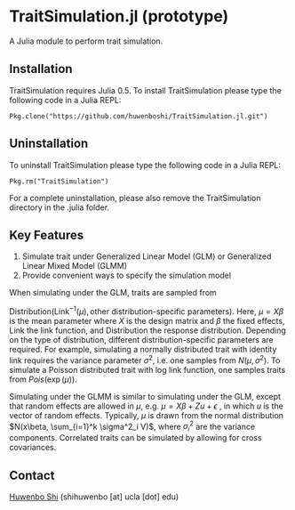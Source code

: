 # TraitSimulation.jl (prototype)
 
A Julia module to perform trait simulation.

## Installation

TraitSimulation requires Julia 0.5. To install TraitSimulation please type
the following code in a Julia REPL:

```
Pkg.clone("https://github.com/huwenboshi/TraitSimulation.jl.git")
```

## Uninstallation

To uninstall TraitSimulation please type the following code in
a Julia REPL:

```
Pkg.rm("TraitSimulation")
```

For a complete uninstallation, please also remove the TraitSimulation
directory in the .julia folder.

## Key Features
 
1. Simulate trait under Generalized Linear Model (GLM) or Generalized Linear Mixed Model (GLMM)
2. Provide convenient ways to specify the simulation model

When simulating under the GLM, traits are sampled from

$\text{Distribution}(\text{Link}^{-1}(\mu),
  \text{other distribution-specific parameters}).$
Here, $\mu = X\beta$ is the mean parameter where $X$ is the design matrix
and $\beta$ the fixed effects, $\text{Link}$ the link
function, and $\text{Distribution}$ the response distribution.
Depending on the type of distribution, different distribution-specific
parameters are required. For example, simulating a normally distributed
trait with identity link requires the variance parameter $\sigma^2$, i.e. one
samples from $N(\mu, \sigma^2)$. To simulate a Poisson distributed trait
with log link function, one samples traits from $Pois(\exp(\mu))$.

Simulating under the GLMM is similar to simulating under the GLM, except
that random effects are allowed in $\mu$, e.g. $\mu = X\beta + Z u + \epsilon$
, in which $u$ is the vector of random effects. Typically, $\mu$ is drawn from
the normal distribution $N(x\beta, \sum_{i=1}^k \sigma^2_i V)$, where
$\sigma^2_i$ are the variance components. Correlated traits can be simulated
by allowing for cross covariances.

## Contact

[Huwenbo Shi](https://huwenboshi.github.io) (shihuwenbo [at] ucla [dot] edu)
